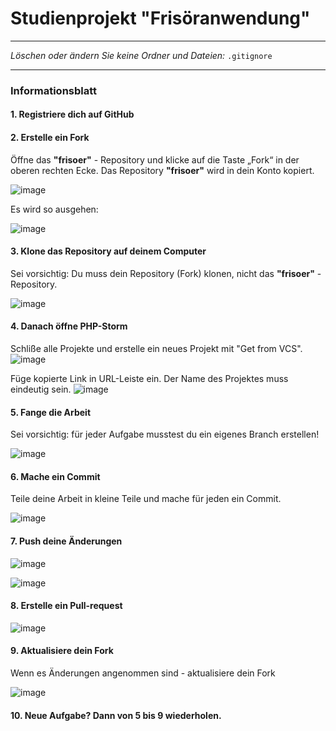 # Studienprojekt "Frisöranwendung"

---

_Löschen oder ändern Sie keine Ordner und Dateien:_
`.gitignore`

---

### Informationsblatt

#### 1. Registriere dich auf GitHub
#### 2. Erstelle ein Fork

Öffne das **"frisoer"** - Repository und klicke auf die Taste „Fork“ in der oberen rechten Ecke. Das Repository **"frisoer"** wird in dein Konto kopiert.

![image](https://user-images.githubusercontent.com/57729597/217553607-06c20678-89b9-47f7-8763-eb8a46e2c939.png)

Es wird so ausgehen:

![image](https://user-images.githubusercontent.com/57729597/217553955-9e10d673-5160-4e24-8866-9a7447f5f4c7.png)

#### 3. Klone das Repository auf deinem Computer
Sei vorsichtig: Du muss dein Repository (Fork) klonen, nicht das **"frisoer"** - Repository.

![image](https://user-images.githubusercontent.com/57729597/217555635-49bceee1-d385-47f5-aeaa-a315c4601e66.png)

#### 4. Danach öffne PHP-Storm

Schliße alle Projekte und erstelle ein neues Projekt mit "Get from VCS". 
![image](https://user-images.githubusercontent.com/57729597/217557820-6f26d299-efa9-4317-b6eb-16742fba7b67.png)

Füge kopierte Link in URL-Leiste ein. Der Name des Projektes muss eindeutig sein.
![image](https://user-images.githubusercontent.com/57729597/217558147-230fd074-c4f8-4cfb-896a-4880147c41e6.png)

#### 5. Fange die Arbeit
Sei vorsichtig: für jeder Aufgabe musstest du ein eigenes Branch erstellen!

![image](https://user-images.githubusercontent.com/57729597/217560873-151a1ce9-9cfd-49d8-a220-09e682786556.png)

#### 6. Mache ein Commit
Teile deine Arbeit in kleine Teile und mache für jeden ein Commit.

![image](https://user-images.githubusercontent.com/57729597/217561712-2abb2014-8717-43d0-a066-46510bfa22a2.png)

#### 7. Push deine Änderungen
![image](https://user-images.githubusercontent.com/57729597/217562160-f27607cc-713e-416c-a589-352ace00407a.png)

![image](https://user-images.githubusercontent.com/57729597/217562469-63effc3d-bdb8-4861-a905-e5f2f0683c2d.png)

#### 8. Erstelle ein Pull-request
![image](https://user-images.githubusercontent.com/57729597/217607681-c14645a9-41b5-4009-9ca2-9b9591d44028.png)

#### 9. Aktualisiere dein Fork
Wenn es Änderungen angenommen sind - aktualisiere dein Fork

![image](https://user-images.githubusercontent.com/57729597/217608511-39bfc5f7-f09e-4986-b78e-747c1cdae3a4.png)

#### 10. Neue Aufgabe? Dann von 5 bis 9 wiederholen.
